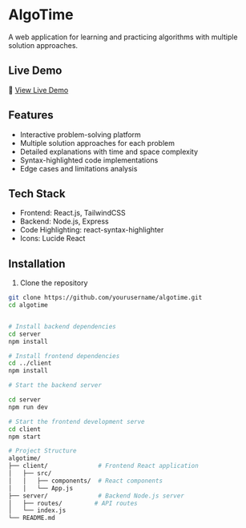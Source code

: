 # AlgoTime

A web application for learning and practicing algorithms with multiple solution approaches.

## Live Demo

🚀 [View Live Demo](https://algotime-jt7t67dgy-nagasai-challas-projects.vercel.app/)


## Features

- Interactive problem-solving platform
- Multiple solution approaches for each problem
- Detailed explanations with time and space complexity
- Syntax-highlighted code implementations
- Edge cases and limitations analysis

## Tech Stack

- Frontend: React.js, TailwindCSS
- Backend: Node.js, Express
- Code Highlighting: react-syntax-highlighter
- Icons: Lucide React

## Installation

1. Clone the repository
```bash
git clone https://github.com/yourusername/algotime.git
cd algotime


# Install backend dependencies
cd server
npm install

# Install frontend dependencies
cd ../client
npm install

# Start the backend server

cd server
npm run dev

# Start the frontend development serve
cd client
npm start

# Project Structure
algotime/
├── client/              # Frontend React application
│   ├── src/
│   │   ├── components/  # React components
│   │   └── App.js
├── server/              # Backend Node.js server
│   ├── routes/         # API routes
│   └── index.js
└── README.md